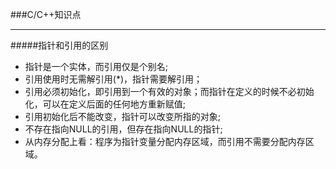 ###C/C++知识点
******
#####指针和引用的区别

*   指针是一个实体，而引用仅是个别名;
*   引用使用时无需解引用(*)，指针需要解引用；
*  引用必须初始化，即引用到一个有效的对象；而指针在定义的时候不必初始化，可以在定义后面的任何地方重新赋值;
*   引用初始化后不能改变，指针可以改变所指的对象;
*   不存在指向NULL的引用，但存在指向NULL的指针;
*   从内存分配上看：程序为指针变量分配内存区域，而引用不需要分配内存区域。
